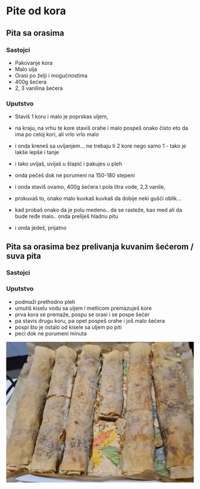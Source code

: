 # Pite od kora
## Pita sa orasima
### Sastojci
  - Pakovanje kora
  - Malo ulja
  - Orasi po želji i mogućnostima
  - 400g šećera
  - 2, 3 vanilina šećera

### Uputstvo
  - Staviš 1 koru i malo je poprskas uljem, 
  - na kraju, na vrhu te kore staviš orahe i malo pospeš onako čisto eto da ima po celoj kori, ali vrlo vrlo malo
  - i onda kreneš sa uvijanjem... ne trebaju ti 2 kore nego samo 1 - tako je lakše lepše i tanje
  - i tako uvijaš, uvijaš u štapić i pakujes u pleh
  - onda pečeš dok ne porumeni na 150-180 stepeni 

  - i onda staviš ovamo, 400g šećera i pola litra vode, 2,3 vanile, 
  - prokuvaš to, onako malo kuvkaš kuvkaš da dobije neki gušći oblik... 
  - kad probaš onako da je polu medeno.. da se rasteže, kao med ali da bude ređe malo.. onda preliješ hladnu pitu 
  - i onda jedeš, prijatno


## Pita sa orasima bez prelivanja kuvanim šećerom / suva pita
### Sastojci
  
### Uputstvo
  - podmaži prethodno pleh
  - umutiš kiselu vodu sa uljem i metlicom premazuješ kore
  - prva kora se premaže, pospu se orasi i se pospe šećer
  - pa stavis drugu koru, pa opet pospeš orahe i još malo šećera
  - pospi što je ostalo od kisele sa uljem po piti
  - peci dok ne porumeni minuta

![Suva pita](suva_pita.jpg "Suva pita")
